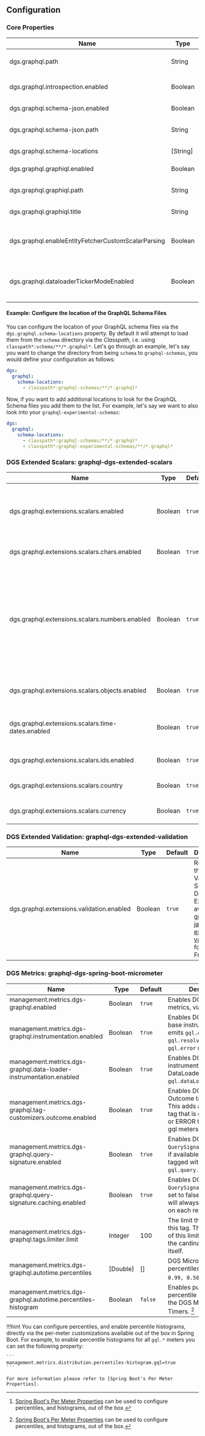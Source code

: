 ## Configuration

### Core Properties

| Name                                               | Type     | Default                             | Description                                                                                               |
|----------------------------------------------------|----------|-------------------------------------|-----------------------------------------------------------------------------------------------------------|
| dgs.graphql.path                                   | String   | `"/graphql"`                        | Path to the endpoint that will serve GraphQL requests.                                                    |
| dgs.graphql.introspection.enabled                  | Boolean  | `true`                              | Enables graphql introspection functionality.                                                              |
| dgs.graphql.schema-json.enabled                    | Boolean  | `true`                              | Enables schema-json endpoint functionality.                                                               |
| dgs.graphql.schema-json.path                       | String   | `"/schema.json"`                    | Path to the schema-json endpoint without trailing slash.                                                  |
| dgs.graphql.schema-locations                       | [String] | `"classpath*:schema/**/*.graphql*"` | Location of the GraphQL schema files.                                                                     |
| dgs.graphql.graphiql.enabled                       | Boolean  | `true`                              | Enables GraphiQL functionality.                                                                           |
| dgs.graphql.graphiql.path                          | String   | `"/graphiql"`                       | Path to the GraphiQL endpoint without trailing slash.                                                     |
| dgs.graphql.graphiql.title                         | String   | `"Simple GraphiQL Example"`         | Title of the GraphiQL page                                                                                |
| dgs.graphql.enableEntityFetcherCustomScalarParsing | Boolean  | `false`                             | Enables the bug fix for entity fetcher custom scalar parsing. This will eventually be enabled by default. |
| dgs.graphql.dataloaderTickerModeEnabled            | Boolean  | `false`                             | Enables the ticker mode for scheduling data loader dispatches when used with DsgDispatchPredicate. |


#### Example: Configure the location of the GraphQL Schema Files

You can configure the location of your GraphQL schema files via the `dgs.graphql.schema-locations` property.
By default it will attempt to load them from the `schema` directory via the _Classpath_, i.e. using `classpath*:schema/**/*.graphql*`.
Let's go through an example, let's say you want to change the directory from being `schema` to `graphql-schemas`,
you would define your configuration as follows:

```yaml
dgs:
  graphql:
    schema-locations:
      - classpath*:graphql-schemas/**/*.graphql*
```

Now, if you want to add additional locations to look for the GraphQL Schema files you add them to the list.
For example, let's say we want to also look into your `graphql-experimental-schemas`:

```yaml
dgs:
  graphql:
    schema-locations:
      - classpath*:graphql-schemas/**/*.graphql*
      - classpath*:graphql-experimental-schemas/**/*.graphql*
```

### DGS Extended Scalars: graphql-dgs-extended-scalars

| Name                                              | Type    | Default | Description                                                                                                                                                                                                          |
|---------------------------------------------------| ------- | ------- |----------------------------------------------------------------------------------------------------------------------------------------------------------------------------------------------------------------------|
| dgs.graphql.extensions.scalars.enabled            | Boolean | `true`  | Registered the Scalar Extensions available in [graphql-java-extended-scalars](https://github.com/graphql-java/graphql-java-extended-scalars) for the DGS Framework.                                                  |
| dgs.graphql.extensions.scalars.chars.enabled      | Boolean | `true`  | Will register the Char scalar extension.                                                                                                                                                                             |
| dgs.graphql.extensions.scalars.numbers.enabled    | Boolean | `true`  | Will register all numeric scalar extensions (PositiveInt, NegativeInt, NonPositiveInt, NonNegativeInt, PositiveFloat, NegativeFloat, NonPositiveFloat, NonNegativeFloat, Long, Short, Byte, BigDecimal, BigInteger). |
| dgs.graphql.extensions.scalars.objects.enabled    | Boolean | `true`  | Will register the Object, Json, Url, and Locale scalar extensions.                                                                                                                                                   |
| dgs.graphql.extensions.scalars.time-dates.enabled | Boolean | `true`  | Will register the DateTime, Date, Time and LocalTime scalar extensions.                                                                                                                                              |
| dgs.graphql.extensions.scalars.ids.enabled        | Boolean | `true`  | Will register the UUID scalar extension.                                                                                                                                                                             |
| dgs.graphql.extensions.scalars.country            | Boolean | `true`  | Will register the CountryCode scalar extension.                                                                                                                                                                      |
| dgs.graphql.extensions.scalars.currency           | Boolean | `true`  | Will register the Currency scalar extension.                                                                                                                                                                         |


### DGS Extended Validation: graphql-dgs-extended-validation

| Name                                      | Type    | Default | Description                                                                                                                                                                                    |
| ----------------------------------------- | ------- | ------- | ---------------------------------------------------------------------------------------------------------------------------------------------------------------------------------------------- |
| dgs.graphql.extensions.validation.enabled | Boolean | `true`  | Registered the Validation Schema Directive Extensions available in [graphql-java-extended-validation](https://github.com/graphql-java/graphql-java-extended-validation) for the DGS Framework. |

### DGS Metrics: graphql-dgs-spring-boot-micrometer

| Name                                                               | Type     | Default | Description                                                                                                                     |
| ------------------------------------------------------------------ | -------- | ------- | ------------------------------------------------------------------------------------------------------------------------------- |
| management.metrics.dgs-graphql.enabled                             | Boolean  | `true`  | Enables DGS' GraphQL metrics, via micrometer.                                                                                   |
| management.metrics.dgs-graphql.instrumentation.enabled             | Boolean  | `true`  | Enables DGS' GraphQL's base instrumentation; emits `gql.query`, `gql.resolver`, and `gql.error` meters.                         |
| management.metrics.dgs-graphql.data-loader-instrumentation.enabled | Boolean  | `true`  | Enables DGS' instrumentation for DataLoader; emits `gql.dataLoader` meters.                                                     |
| management.metrics.dgs-graphql.tag-customizers.outcome.enabled     | Boolean  | `true`  | Enables DGS' GraphQL Outcome tag customizer. This adds an OUTCOME tag that is ether SUCCESS or ERROR to the emitted gql meters. |
| management.metrics.dgs-graphql.query-signature.enabled             | Boolean  | `true`  | Enables DGS' `QuerySignatureRepository`; if available metrics will be tagged with the `gql.query.sig.hash`.                     |
| management.metrics.dgs-graphql.query-signature.caching.enabled     | Boolean  | `true`  | Enables DGS' `QuerySignature` caching; if set to false the signature will always be calculated on each request.                 |
| management.metrics.dgs-graphql.tags.limiter.limit                  | Integer  | 100     | The limit that will apply for this tag. The interpretation of this limit depends on the cardinality limiter itself.             |
| management.metrics.dgs-graphql.autotime.percentiles                | [Double] | []      | DGS Micrometer Timers percentiles, e.g. `[0.95, 0.99, 0.50]`. [^1]                                                              |
| management.metrics.dgs-graphql.autotime.percentiles-histogram      | Boolean  | `false` | Enables publishing percentile histograms for the DGS Micrometer Timers. [^1]                                                    |

!!!hint
    You can configure percentiles, and enable percentile histograms, directly via the per-meter customizations available
    out of the box in Spring Boot. For example, to enable percentile histograms for all `gql.*` meters you can
    set the following property:

    ```
    management.metrics.distribution.percentiles-histogram.gql=true
    ```

    For more information please refer to [Spring Boot's Per Meter Properties].

[^1]: [Spring Boot's Per Meter Properties] can be used to configure percentiles, and histograms, out of the box.

[Spring Boot's Per Meter Properties]: https://docs.spring.io/spring-boot/docs/current/reference/htmlsingle/#actuator.metrics.customizing.per-meter-properties
